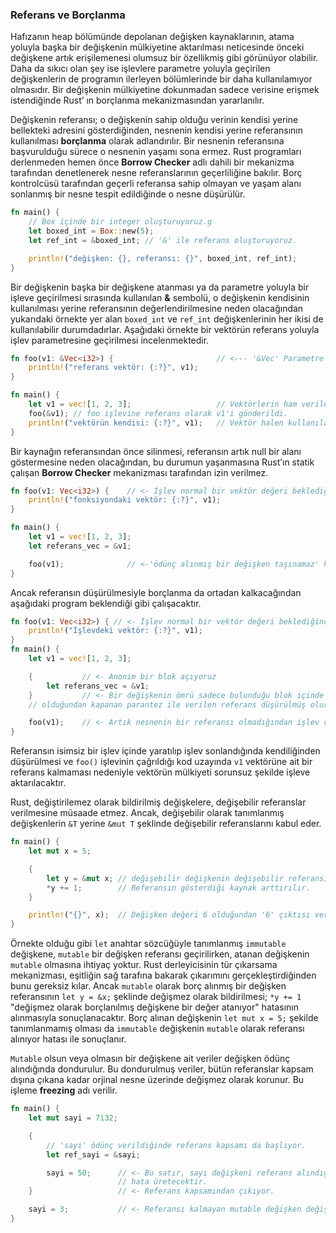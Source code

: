 ### Referans ve Borçlanma
Hafızanın heap bölümünde depolanan değişken kaynaklarının, atama yoluyla başka bir değişkenin mülkiyetine aktarılması neticesinde önceki değişkene artık erişilemenesi olumsuz bir özellikmiş gibi görünüyor olabilir. Daha da sıkıcı olan şey ise işlevlere parametre yoluyla geçirilen değişkenlerin de programın ilerleyen bölümlerinde bir daha kullanılamıyor olmasıdır. Bir değişkenin mülkiyetine dokunmadan sadece verisine erişmek istendiğinde Rust’ ın borçlanma mekanizmasından yararlanılır.

Değişkenin referansı; o değişkenin sahip olduğu verinin kendisi yerine bellekteki adresini gösterdiğinden, nesnenin kendisi yerine referansının kullanılması **borçlanma** olarak adlandırılır.
Bir nesnenin referansına başvurulduğu sürece o nesnenin yaşamı sona ermez. Rust programları derlenmeden hemen önce **Borrow Checker** adlı dahili bir mekanizma tarafından denetlenerek nesne referanslarının geçerliliğine bakılır. Borç kontrolcüsü tarafından geçerli referansa sahip olmayan ve yaşam alanı sonlanmış bir nesne tespit edildiğinde o nesne düşürülür.

```rust
fn main() {
    // Box içinde bir integer oluşturuyoruz.g
    let boxed_int = Box::new(5);
    let ref_int = &boxed_int; // '&' ile referans oluşturuyoruz.

    println!("değişken: {}, referansı: {}", boxed_int, ref_int);
}
```

Bir değişkenin başka bir değişkene atanması ya da parametre yoluyla bir işleve geçirilmesi sırasında kullanılan **&** sembolü, o değişkenin kendisinin kullanılması yerine referansının değerlendirilmesine neden olacağından yukarıdaki örnekte yer alan `boxed_int` ve `ref_int` değişkenlerinin her ikisi de kullanılabilir durumdadırlar. 
Aşağıdaki örnekte bir vektörün referans yoluyla işlev parametresine geçirilmesi incelenmektedir.

```rust
fn foo(v1: &Vec<i32>) {                       // <--- '&Vec' Parametre bir referanstır
    println!("referans vektör: {:?}", v1);
}

fn main() {
    let v1 = vec![1, 2, 3];                   // Vektörlerin ham verileri hesap üzerinde depolanır.
    foo(&v1); // foo işlevine referans olarak v1'i gönderildi.
    println!("vektörün kendisi: {:?}", v1);   // Vektör halen kullanılabilir haldedir.
}
```

Bir kaynağın referansından önce silinmesi, referansın artık null bir alanı göstermesine neden olacağından, bu durumun yaşanmasına Rust’ın statik çalışan **Borrow Checker** mekanizması tarafından izin verilmez.

```rust
fn foo(v1: Vec<i32>) {    // <- İşlev normal bir vektör değeri beklediğinden
    println!("fonksiyondaki vektör: {:?}", v1);
}

fn main() {
    let v1 = vec![1, 2, 3];
    let referans_vec = &v1;

    foo(v1);              // <-'ödünç alınmış bir değişken taşınamaz' hatası üretecektir!
}  
```

Ancak referansın düşürülmesiyle borçlanma da ortadan kalkacağından aşağıdaki program beklendiği gibi çalışacaktır.

```rust
fn foo(v1: Vec<i32>) { // <- İşlev normal bir vektör değeri beklediğinden
    println!("İşlevdeki vektör: {:?}", v1);
}
fn main() {
    let v1 = vec![1, 2, 3];

    {           // <- Anonim bir blok açıyoruz
        let referans_vec = &v1;
    }           // <- Bir değişkenin ömrü sadece bulunduğu blok içinde anlamlı
    // olduğundan kapanan parantez ile verilen referans düşürülmüş olur.

    foo(v1);    // <- Artık nesnenin bir referansı olmadığından işlev çalışır.
}
```

Referansın isimsiz bir işlev içinde yaratılıp işlev sonlandığında kendiliğinden düşürülmesi ve `foo()` işlevinin çağrıldığı kod uzayında `v1` vektörüne ait bir referans kalmaması nedeniyle vektörün mülkiyeti sorunsuz şekilde işleve aktarılacaktır.

Rust, değiştirilemez olarak bildirilmiş değişkelere, değişebilir referanslar verilmesine müsaade etmez. Ancak, değişebilir olarak tanımlanmış değişkenlerin `&T` yerine `&mut T` şeklinde değişebilir referanslarını kabul eder.

```rust
fn main() {
    let mut x = 5;

    {
        let y = &mut x; // değişebilir değişkenin değişebilir referansı.
        *y += 1;        // Referansın gösterdiği kaynak arttırılır.
    }

    println!("{}", x);  // Değişken değeri 6 olduğundan '6' çıktısı verecektir.
}
```

Örnekte olduğu gibi `let` anahtar sözcüğüyle tanımlanmış `immutable` değişkene, `mutable` bir değişken referansı geçirilirken, atanan değişkenin `mutable` olmasına ihtiyaç yoktur. Rust derleyicisinin tür çıkarsama mekanizması, eşitliğin sağ tarafına bakarak çıkarımını gerçekleştirdiğinden bunu gereksiz kılar. 
Ancak `mutable` olarak borç alınmış bir değişken referansının `let y = &x;` şeklinde değişmez olarak bildirilmesi; `*y += 1` "değişmez olarak borçlanılmış değişkene bir değer atanıyor" hatasının alınmasıyla sonuçlanacaktır.
Borç alınan değişkenin `let mut x = 5;` şekilde tanımlanmamış olması da `immutable` değişkenin `mutable` olarak referansı alınıyor hatası ile sonuçlanır.

`Mutable` olsun veya olmasın bir değişkene ait veriler değişken ödünç alındığında dondurulur. Bu dondurulmuş veriler, bütün referanslar kapsam dışına çıkana kadar orjinal nesne üzerinde değişmez olarak korunur. Bu işleme **freezing** adı verilir.

```Rust
fn main() {
    let mut sayi = 7i32;

    {
        // 'sayi' ödünç verildiğinde referans kapsamı da başlıyor.
        let ref_sayi = &sayi;

        sayi = 50;      // <- Bu satır, sayı değişkeni referans alındığı için 
                        // hata üretecektir.
    }                   // <- Referans kapsamından çıkıyor.

    sayi = 3;           // <- Referansı kalmayan mutable değişken değiştirilebilecektir.
}
```
